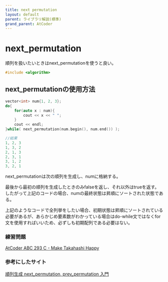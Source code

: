 ```yaml
---
title: next permutation
layout: default
parent: ライブラリ解説(標準)
grand_parent: AtCoder
---
```


# next_permutation
順列を扱いたいときはnext_permutationを使うと良い。

```cpp
#include <algorithm>
```

## next_permutationの使用方法
```cpp
vector<int> num{1, 2, 3};
do{
    for(auto x : num){
        cout << x << " ";
    }
    cout << endl;
}while( next_permutation(num.begin(), num.end()) );

//結果
1, 2, 3
1, 3, 2
2, 1, 3
2, 3, 1
3, 1, 2
3, 2, 1
```

next_permutationは次の順列を生成し、numに格納する。

最後から最初の順列を生成したときのみfalseを返し、それ以外はtrueを返す。したがって上記のコードの場合、numの最終状態は昇順にソートされた状態である。

上記のようなコードで全列挙をしたい場合、初期状態は昇順にソートされている必要があるが、あらかじめ要素数がわかっている場合はdo-while文ではなくfor文を使用すればいいため、必ずしも初期配列である必要はない。

### 練習問題
<a href="https://atcoder.jp/contests/abc293/tasks/abc293_c" target="_blank">AtCoder ABC 293 C - Make Takahashi Happy</a>

### 参考にしたサイト
<a href="http://vivi.dyndns.org/tech/cpp/permutation" target="_blank">順列生成 next_permutation, prev_permutation 入門</a>